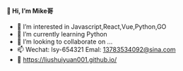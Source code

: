 #### 👋 Hi, I’m Mike哥
- 👀 I’m interested in Javascript,React,Vue,Python,GO
- 🌱 I’m currently learning Python
- 💞️ I’m looking to collaborate on ...
- 📫 Wechat: lsy-654321 Emal: 13783534092@sina.com
- 🏡 https://liushuiyuan001.github.io/

<!---
liushuiyuan001/liushuiyuan001 is a ✨ special ✨ repository because its `README.md` (this file) appears on your GitHub profile.
You can click the Preview link to take a look at your changes.
--->
